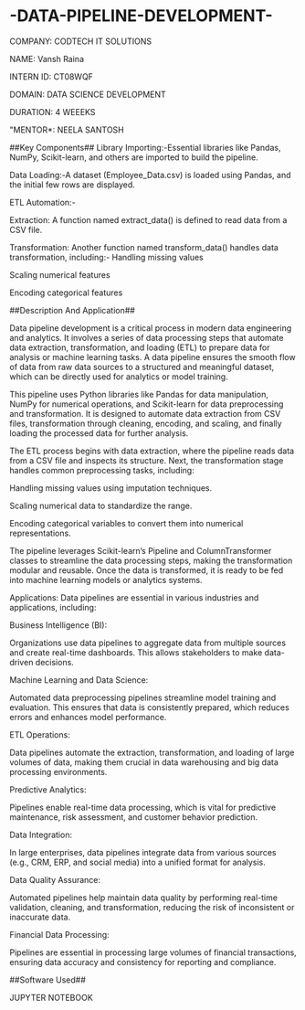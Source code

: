 # -DATA-PIPELINE-DEVELOPMENT-

COMPANY: CODTECH IT SOLUTIONS

NAME: Vansh Raina

INTERN ID: CT08WQF

DOMAIN: DATA SCIENCE DEVELOPMENT

DURATION: 4 WEEEKS

"MENTOR*: NEELA SANTOSH

##Key Components##
Library Importing:-Essential libraries like Pandas, NumPy, Scikit-learn, and others are imported to build the pipeline.

Data Loading:-A dataset (Employee_Data.csv) is loaded using Pandas, and the initial few rows are displayed.

ETL Automation:-

Extraction: A function named extract_data() is defined to read data from a CSV file.

Transformation: Another function named transform_data() handles data transformation, 
including:-
Handling missing values

Scaling numerical features

Encoding categorical features

##Description And Application##

Data pipeline development is a critical process in modern data engineering and analytics. It involves a series of data processing steps that automate data extraction, transformation, and loading (ETL) to prepare data for analysis or machine learning tasks. A data pipeline ensures the smooth flow of data from raw data sources to a structured and meaningful dataset, which can be directly used for analytics or model training.

This pipeline uses Python libraries like Pandas for data manipulation, NumPy for numerical operations, and Scikit-learn for data preprocessing and transformation. It is designed to automate data extraction from CSV files, transformation through cleaning, encoding, and scaling, and finally loading the processed data for further analysis.

The ETL process begins with data extraction, where the pipeline reads data from a CSV file and inspects its structure. Next, the transformation stage handles common preprocessing tasks, including:

Handling missing values using imputation techniques.

Scaling numerical data to standardize the range.

Encoding categorical variables to convert them into numerical representations.

The pipeline leverages Scikit-learn’s Pipeline and ColumnTransformer classes to streamline the data processing steps, making the transformation modular and reusable. Once the data is transformed, it is ready to be fed into machine learning models or analytics systems.

Applications:
Data pipelines are essential in various industries and applications, including:

Business Intelligence (BI):

Organizations use data pipelines to aggregate data from multiple sources and create real-time dashboards. This allows stakeholders to make data-driven decisions.

Machine Learning and Data Science:

Automated data preprocessing pipelines streamline model training and evaluation. This ensures that data is consistently prepared, which reduces errors and enhances model performance.

ETL Operations:

Data pipelines automate the extraction, transformation, and loading of large volumes of data, making them crucial in data warehousing and big data processing environments.

Predictive Analytics:

Pipelines enable real-time data processing, which is vital for predictive maintenance, risk assessment, and customer behavior prediction.

Data Integration:

In large enterprises, data pipelines integrate data from various sources (e.g., CRM, ERP, and social media) into a unified format for analysis.

Data Quality Assurance:

Automated pipelines help maintain data quality by performing real-time validation, cleaning, and transformation, reducing the risk of inconsistent or inaccurate data.

Financial Data Processing:

Pipelines are essential in processing large volumes of financial transactions, ensuring data accuracy and consistency for reporting and compliance.

##Software Used##

JUPYTER NOTEBOOK
